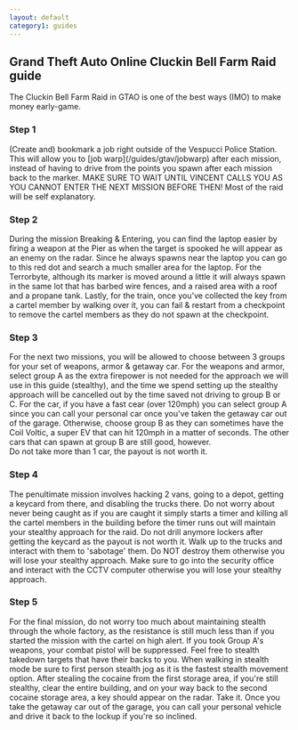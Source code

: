 ```yaml
---
layout: default
category1: guides
---
```

<h2>Grand Theft Auto Online Cluckin Bell Farm Raid guide </h2>
The Cluckin Bell Farm Raid in GTAO is one of the best ways (IMO) to make money early-game.
<h3>Step 1</h3>
(Create and) bookmark a job right outside of the Vespucci Police Station. This will allow you to [job warp](/guides/gtav/jobwarp) after each mission, instead of having to drive from the points you spawn after each mission back to the marker. MAKE SURE TO WAIT UNTIL VINCENT CALLS YOU AS YOU CANNOT ENTER THE NEXT MISSION BEFORE THEN! Most of the raid will be self explanatory.
<h3>Step 2</h3>
During the mission Breaking & Entering, you can find the laptop easier by firing a weapon at the Pier as when the target is spooked he will appear as an enemy on the radar. Since he always spawns near the laptop you can go to this red dot and search a much smaller area for the laptop. For the Terrorbyte, although its marker is moved around a little it will always spawn in the same lot that has barbed wire fences, and a raised area with a roof and a propane tank. Lastly, for the train, once you've collected the key from a cartel member by walking over it, you can fail & restart from a checkpoint to remove the cartel members as they do not spawn at the checkpoint.
<h3>Step 3</h3>
For the next two missions, you will be allowed to choose between 3 groups for your set of weapons, armor & getaway car. For the weapons and armor, select group A as the extra firepower is not needed for the approach we will use in this guide (stealthy), and the time we spend setting up the stealthy approach will be cancelled out by the time saved not driving to group B or C. For the car, if you have a fast cear (over 120mph) you can select group A since you can call your personal car once you've taken the getaway car out of the garage. Otherwise, choose group B as they can sometimes have the Coil Voltic, a super EV that can hit 120mph in a matter of seconds. The other cars that can spawn at group B are still good, however.<br>Do not take more than 1 car, the payout is not worth it.
<h3>Step 4</h3>
The penultimate mission involves hacking 2 vans, going to a depot, getting a keycard from there, and disabling the trucks there. Do not worry about never being caught as if you are caught it simply starts a timer and killing all the cartel members in the building before the timer runs out will maintain your stealthy approach for the raid. Do not drill anymore lockers after getting the keycard as the payout is not worth it. Walk up to the trucks and interact with them to 'sabotage' them. Do NOT destroy them otherwise you will lose your stealthy approach. Make sure to go into the security office and interact with the CCTV computer otherwise you will lose your stealthy approach.
<h3>Step 5</h3>
For the final mission, do not worry too much about maintaining stealth through the whole factory, as the resistance is still much less than if you started the mission with the cartel on high alert. If you took Group A's weapons, your combat pistol will be suppressed. Feel free to stealth takedown targets that have their backs to you. When walking in stealth mode be sure to first person stealth jog as it is the fastest stealth movement option. After stealing the cocaine from the first storage area, if you're still stealthy, clear the entire building, and on your way back to the second cocaine storage area, a key should appear on the radar. Take it. Once you take the getaway car out of the garage, you can call your personal vehicle and drive it back to the lockup if you're so inclined.